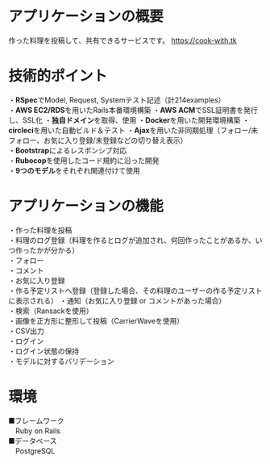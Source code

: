 # アプリケーションの概要
作った料理を投稿して、共有できるサービスです。 https://cook-with.tk

# 技術的ポイント
・**RSpec**でModel, Request, Systemテスト記述（計214examples）  
・**AWS EC2/RDS**を用いたRails本番環境構築
・**AWS ACM**でSSL証明書を発行し、SSL化
・**独自ドメイン**を取得、使用
・**Docker**を用いた開発環境構築
・**circleci**を用いた自動ビルド＆テスト
・**Ajax**を用いた非同期処理（フォロー/未フォロー、お気に入り登録/未登録などの切り替え表示）  
・**Bootstrap**によるレスポンシブ対応  
・**Rubocop**を使用したコード規約に沿った開発  
・**9つのモデル**をそれぞれ関連付けて使用  

# アプリケーションの機能
・作った料理を投稿  
・料理のログ登録（料理を作るとログが追加され、何回作ったことがあるか、いつ作ったかが分かる）  
・フォロー  
・コメント  
・お気に入り登録  
・作る予定リストへ登録（登録した場合、その料理のユーザーの作る予定リストに表示される）
・通知（お気に入り登録 or コメントがあった場合）  
・検索（Ransackを使用）  
・画像を正方形に整形して投稿（CarrierWaveを使用）  
・CSV出力  
・ログイン  
・ログイン状態の保持  
・モデルに対するバリデーション  

# 環境
■フレームワーク  
　Ruby on Rails  
■データベース  
　PostgreSQL  
